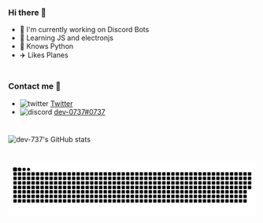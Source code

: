 ### Hi there 👋

- 🔭 I'm currently working on Discord Bots 
- 🌱 Learning JS and electronjs
- 🧠 Knows Python
- ✈️ Likes Planes
#

###  Contact me 🤝
- ![twitter](https://img.icons8.com/color/30/000000/twitter--v1.pn)  [Twitter](https://twitter.com/737_dev)
- ![discord](https://img.icons8.com/color/30/000000/discord--v2.png) [dev-0737#0737](https://discord.com/users/736482645931720765) 

#

![dev-737's GitHub stats](https://github-readme-stats.vercel.app/api?username=dev-737&show_icons=true&theme=tokyonight)

#

![snake gif](https://github.com/dev-737/dev-737/blob/output/github-contribution-grid-snake.svg)
<!--
**dev-737/dev-737** is a ✨ _special_ ✨ repository because its `README.md` (this file) appears on your GitHub profile.

Here are some ideas to get you started:

- 🔭 I’m currently working on ...
- 🌱 I’m currently learning ...
- 👯 I’m looking to collaborate on ...
- 🤔 I’m looking for help with ...
- 💬 Ask me about ...
- 📫 How to reach me: ...
- 😄 Pronouns: ...
- ⚡ Fun fact: ...
-->

